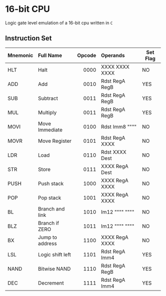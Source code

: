 # 16-bit CPU

Logic gate level emulation of a 16-bit cpu written in `C`

## Instruction Set

| Mnemonic | Full Name        | Opcode | Operands       | Set Flag |
| :------- | :--------------- | -----: | :------------- | -------- |
| HLT      | Halt             |   0000 | XXXX XXXX XXXX | NO       |
| ADD      | Add              |   0010 | Rdst RegA RegB | YES      |
| SUB      | Subtract         |   0011 | Rdst RegA RegB | YES      |
| MUL      | Multiply         |   0011 | Rdst RegA RegB | YES      |
| MOVI     | Move Immediate   |   0100 | Rdst Imm8 """" | NO       |
| MOVR     | Move Register    |   0101 | Rdst RegA XXXX | NO       |
| LDR      | Load             |   0110 | Rdst XXXX Dest | NO       |
| STR      | Store            |   0111 | XXXX RegA Dest | NO       |
| PUSH     | Push stack       |   1000 | XXXX RegA XXXX | NO       |
| POP      | Pop stack        |   1001 | XXXX RegA XXXX | NO       |
| BL       | Branch and link  |   1010 | Im12 """" """" | NO       |
| BLZ      | Branch if ZERO   |   1011 | Im12 """" """" | NO       |
| BX       | Jump to address  |   1100 | XXXX RegA XXXX | NO       |
| LSL      | Logic shift left |   1101 | Rdst RegA Imm4 | YES      |
| NAND     | Bitwise NAND     |   1110 | Rdst RegA RegB | YES      |
| DEC      | Decrement        |   1111 | Rdst RegA Imm4 | YES      |
